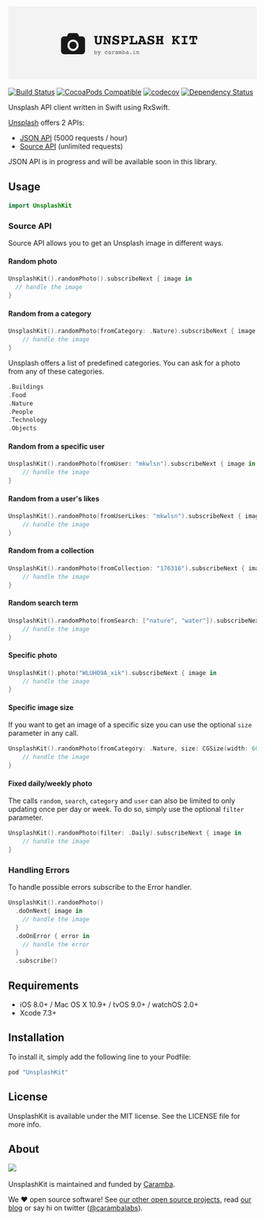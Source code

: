 ![UnsplashKit: Unsplash API Client in Swift](UnsplashKit/assets/unsplash-kit-logo.png)

[![Build Status](https://travis-ci.org/carambalabs/UnsplashKit.svg?branch=master)](https://travis-ci.org/carambalabs/UnsplashKit)
[![CocoaPods Compatible](https://img.shields.io/cocoapods/v/UnsplashKit.svg)](https://img.shields.io/cocoapods/v/UnsplashKit.svg)
[![codecov](https://codecov.io/gh/carambalabs/UnsplashKit/branch/master/graph/badge.svg)](https://codecov.io/gh/carambalabs/UnsplashKit)
[![Dependency Status](https://gemnasium.com/badges/github.com/carambalabs/CarambaKit.svg)](https://gemnasium.com/github.com/carambalabs/CarambaKit)

Unsplash API client written in Swift using RxSwift.

[Unsplash](https://unsplash.com/) offers 2 APIs:
- [JSON API](https://unsplash.com/documentation) (5000 requests / hour)
- [Source API](https://source.unsplash.com/) (unlimited requests)

JSON API is in progress and will be available soon in this library.

## Usage

```swift
import UnsplashKit
```

### Source API

Source API allows you to get an Unsplash image in different ways.

#### Random photo

```swift
UnsplashKit().randomPhoto().subscribeNext { image in
  // handle the image
}
```

#### Random from a category

```swift
UnsplashKit().randomPhoto(fromCategory: .Nature).subscribeNext { image in
    // handle the image
}
```

Unsplash offers a list of predefined categories. You can ask for a photo from any of these categories.

```swift
.Buildings
.Food
.Nature
.People
.Technology
.Objects
```

#### Random from a specific user

```swift
UnsplashKit().randomPhoto(fromUser: "mkwlsn").subscribeNext { image in
    // handle the image
}
```

#### Random from a user's likes

```swift
UnsplashKit().randomPhoto(fromUserLikes: "mkwlsn").subscribeNext { image in
    // handle the image
}
```

#### Random from a collection

```swift
UnsplashKit().randomPhoto(fromCollection: "176316").subscribeNext { image in
    // handle the image
}
```

#### Random search term

```swift
UnsplashKit().randomPhoto(fromSearch: ["nature", "water"]).subscribeNext { image in
    // handle the image
}
```

#### Specific photo

```swift
UnsplashKit().photo("WLUHO9A_xik").subscribeNext { image in
    // handle the image
}
```

#### Specific image size

If you want to get an image of a specific size you can use the optional `size` parameter in any call.

```swift
UnsplashKit().randomPhoto(fromCategory: .Nature, size: CGSize(width: 600, height: 200)).subscribeNext { image in
    // handle the image
}
```

#### Fixed daily/weekly photo

The calls `random`, `search`, `category` and `user` can also be limited to only updating once per day or week. To do so, simply use the optional `filter` parameter.

```swift
UnsplashKit().randomPhoto(filter: .Daily).subscribeNext { image in
    // handle the image
}
```

### Handling Errors

To handle possible errors subscribe to the Error handler.

```swift
UnsplashKit().randomPhoto()
  .doOnNext{ image in
    // handle the image
  }
  .doOnError { error in
    // handle the error
  }
  .subscribe()
```

## Requirements

* iOS 8.0+ / Mac OS X 10.9+ / tvOS 9.0+ / watchOS 2.0+
* Xcode 7.3+

## Installation

To install it, simply add the following line to your Podfile:

```ruby
pod "UnsplashKit"
```

## License

UnsplashKit is available under the MIT license. See the LICENSE file for more info.

## About

<img src="assets/caramba.png" width="184" />

UnsplashKit is maintained and funded by [Caramba](caramba.in).

We :heart: open source software!
See [our other open source projects](https://github.com/carambalabs),
read [our blog](https://caramba.in/blog) or say hi on twitter
([@carambalabs](https://twitter.com/carambalabs)).

